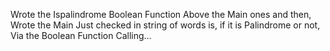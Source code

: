 Wrote the Ispalindrome Boolean Function Above the Main ones and then,
Wrote the Main Just checked in string of words is, if it is Palindrome or not,
Via the Boolean Function Calling...